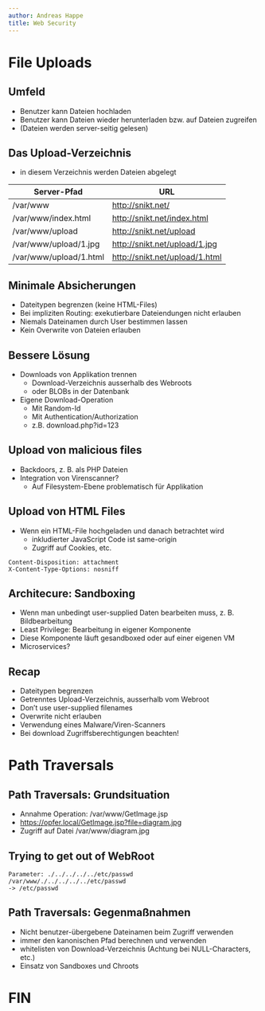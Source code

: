 ```yaml
---
author: Andreas Happe
title: Web Security
--- 
```


# File Uploads

## Umfeld

* Benutzer kann Dateien hochladen
* Benutzer kann Dateien wieder herunterladen bzw. auf Dateien zugreifen
* (Dateien werden server-seitig gelesen)

## Das Upload-Verzeichnis

* in diesem Verzeichnis werden Dateien abgelegt

| Server-Pfad | URL |
| ----------- | --- |
| /var/www    | http://snikt.net/ |
| /var/www/index.html | http://snikt.net/index.html |
| /var/www/upload | http://snikt.net/upload |
| /var/www/upload/1.jpg | http://snikt.net/upload/1.jpg |
| /var/www/upload/1.html | http://snikt.net/upload/1.html |

## Minimale Absicherungen

* Dateitypen begrenzen (keine HTML-Files)
* Bei impliziten Routing: exekutierbare Dateiendungen nicht erlauben
* Niemals Dateinamen durch User bestimmen lassen
* Kein Overwrite von Dateien erlauben

## Bessere Lösung

* Downloads von Applikation trennen
  * Download-Verzeichnis ausserhalb des Webroots
  * oder BLOBs in der Datenbank
* Eigene Download-Operation
  * Mit Random-Id
  * Mit Authentication/Authorization
  * z.B. download.php?id=123

## Upload von malicious files

* Backdoors, z. B. als PHP Dateien
* Integration von Virenscanner?
  * Auf Filesystem-Ebene problematisch für Applikation

## Upload von HTML Files

* Wenn ein HTML-File hochgeladen und danach betrachtet wird
  * inkludierter JavaScript Code ist same-origin
  * Zugriff auf Cookies, etc.

~~~
Content-Disposition: attachment
X-Content-Type-Options: nosniff
~~~

## Architecure: Sandboxing

* Wenn man unbedingt user-supplied Daten bearbeiten muss, z. B. Bildbearbeitung
* Least Privilege: Bearbeitung in eigener Komponente
* Diese Komponente läuft gesandboxed oder auf einer eigenen VM
* Microservices?


## Recap

* Dateitypen begrenzen
* Getrenntes Upload-Verzeichnis, ausserhalb vom Webroot
* Don’t use user-supplied filenames
* Overwrite nicht erlauben
* Verwendung eines Malware/Viren-Scanners
* Bei download Zugriffsberechtigungen beachten!

# Path Traversals

## Path Traversals: Grundsituation

* Annahme Operation: /var/www/GetImage.jsp
* https://opfer.local/GetImage.jsp?file=diagram.jpg
* Zugriff auf Datei /var/www/diagram.jpg


## Trying to get out of WebRoot

```
Parameter: ./../../../../etc/passwd
/var/www/./../../../../etc/passwd
-> /etc/passwd
```

## Path Traversals: Gegenmaßnahmen

* Nicht benutzer-übergebene Dateinamen beim Zugriff verwenden
* immer den kanonischen Pfad berechnen und verwenden
* whitelisten von Download-Verzeichnis (Achtung bei NULL-Characters, etc.)
* Einsatz von Sandboxes und Chroots

# FIN
